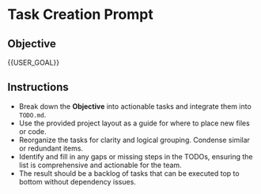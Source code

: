 # Task Creation Prompt

## Objective
{{USER_GOAL}}

## Instructions
- Break down the **Objective** into actionable tasks and integrate them into `TODO.md`.
- Use the provided project layout as a guide for where to place new files or code.
- Reorganize the tasks for clarity and logical grouping. Condense similar or redundant items.
- Identify and fill in any gaps or missing steps in the TODOs, ensuring the list is comprehensive and actionable for the team.
- The result should be a backlog of tasks that can be executed top to bottom without dependency issues.
